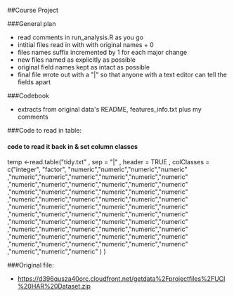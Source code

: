 ##Course Project

###General plan
- read comments in  run_analysis.R as you go
- intitial files read in with with original names + 0
- files names suffix incremented by 1 for each major change
- new files named as explicitly as possible
- original field names kept as intact as possible 
- final file wrote out with a "|" so that anyone with a text editor can tell the fields apart

###Codebook
- extracts from original data's README, features_info.txt plus my comments

###Code to read in table:  
#### code to read it back in & set column classes
temp <-read.table("tidy.txt"
       , sep = "|"
       , header = TRUE
       , colClasses = c("integer", "factor", "numeric","numeric","numeric","numeric"
                                   ,"numeric","numeric","numeric","numeric","numeric","numeric"
                                   ,"numeric","numeric","numeric","numeric","numeric","numeric"
                                   ,"numeric","numeric","numeric","numeric","numeric","numeric"
                                   ,"numeric","numeric","numeric","numeric","numeric","numeric"
                                   ,"numeric","numeric","numeric","numeric","numeric","numeric"
                                   ,"numeric","numeric","numeric","numeric","numeric","numeric"
                                   ,"numeric","numeric","numeric","numeric","numeric","numeric"
                                   ,"numeric","numeric","numeric","numeric","numeric","numeric"
                                   ,"numeric","numeric","numeric","numeric","numeric","numeric"
                                   ,"numeric","numeric","numeric","numeric","numeric","numeric"
                                   ,"numeric","numeric","numeric" )
)  

###Original file:
- https://d396qusza40orc.cloudfront.net/getdata%2Fprojectfiles%2FUCI%20HAR%20Dataset.zip

